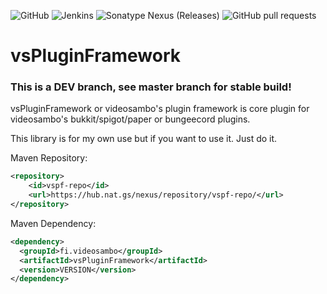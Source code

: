 ![GitHub](https://img.shields.io/github/license/videosambo/vsPluginFramework)
![Jenkins](https://img.shields.io/jenkins/build?jobUrl=https%3A%2F%2Fhub.nat.gs%2Fjenkins%2Fjob%2FvsPluginFramework%2F)
![Sonatype Nexus (Releases)](https://img.shields.io/nexus/r/fi.videosambo/vsPluginFramework?server=https%3A%2F%2Fhub.nat.gs%2Fnexus)
![GitHub pull requests](https://img.shields.io/github/issues-pr/videosambo/vsPluginFramework)

# vsPluginFramework

### This is a DEV branch, see master branch for stable build!

vsPluginFramework or videosambo's plugin framework is core plugin for videosambo's bukkit/spigot/paper or bungeecord plugins.

This library is for my own use but if you want to use it. Just do it.

Maven Repository:
```xml
<repository>
    <id>vspf-repo</id>
    <url>https://hub.nat.gs/nexus/repository/vspf-repo/</url>
</repository>
```

Maven Dependency:
```xml
<dependency>
  <groupId>fi.videosambo</groupId>
  <artifactId>vsPluginFramework</artifactId>
  <version>VERSION</version>
</dependency>
```
